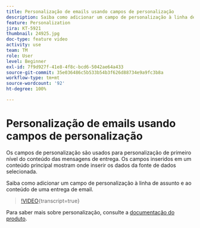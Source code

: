 ```yaml
---
title: Personalização de emails usando campos de personalização
description: Saiba como adicionar um campo de personalização à linha de assunto e ao conteúdo de uma entrega de email.
feature: Personalization
jira: KT-5921
thumbnail: 24925.jpg
doc-type: feature video
activity: use
team: TM
role: User
level: Beginner
exl-id: 7f9d927f-41e8-4f8c-bcd6-5042ae64a433
source-git-commit: 35e036486c5b533b54b3f626d88734e9a9fc3b8a
workflow-type: tm+mt
source-wordcount: '92'
ht-degree: 100%

---
```


# Personalização de emails usando campos de personalização

Os campos de personalização são usados para personalização de primeiro nível do conteúdo das mensagens de entrega. Os campos inseridos em um conteúdo principal mostram onde inserir os dados da fonte de dados selecionada.

Saiba como adicionar um campo de personalização à linha de assunto e ao conteúdo de uma entrega de email.

>[!VIDEO](https://video.tv.adobe.com/v/31843?quality=12&learn=on&captions=por_br){transcript=true}

Para saber mais sobre personalização, consulte a [documentação do produto](https://experienceleague.adobe.com/docs/campaign-classic/using/sending-messages/personalizing-deliveries/about-personalization.html?lang=pt-BR).
